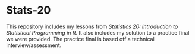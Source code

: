 # Stats-20
This repository includes my lessons from *Statistics 20: Introduction to Statistical Programming in R*. 
It also includes my solution to a practice final we were provided. The practice final is based off a technical interview/assessment.
